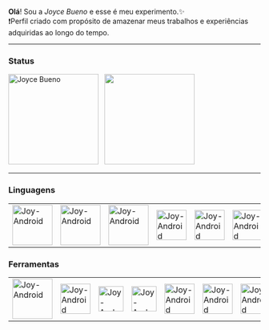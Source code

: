 

**Olá**! Sou a *Joyce Bueno* e esse é meu experimento.✨<br/>
❗Perfil criado com propósito de amazenar meus trabalhos e experiências adquiridas ao longo do tempo.<hr/> 


### Status
<div>
 <img height="180em" src="https://github-readme-stats.vercel.app/api?username=joycebueno&show_icons=true&theme=dracula" alt="Joyce Bueno" />
  &nbsp;
 <img height="180em" src="https://github-readme-stats.vercel.app/api/top-langs/?username=joycebueno&layout=compact&langs_count=16&theme=dracula" /> 
</div>

<hr/>

### Linguagens
<table cellspan="0" collspan="0" width="100">
  <tr>
    <td>
      <img align="center" alt="Joy-Android" height="auto" width="80"  src="https://cdn.jsdelivr.net/gh/devicons/devicon@latest/icons/java/java-original-wordmark.svg">
     </td>
    <td>
      <img align="center" alt="Joy-Android" height="auto" width="80"  src="https://cdn.jsdelivr.net/gh/devicons/devicon@latest/icons/xml/xml-original.svg">
     </td>
    <td>
       <img align="center" alt="Joy-Android" height="auto" width="80"  src="https://cdn.jsdelivr.net/gh/devicons/devicon@latest/icons/kotlin/kotlin-original-wordmark.svg">
     </td>
     <td>
      <img align="center" alt="Joy-Android" height="auto" width="60"  src="https://cdn.jsdelivr.net/gh/devicons/devicon@latest/icons/javascript/javascript-original.svg">
     </td>
     <td>
      <img align="center" alt="Joy-Android" height="auto" width="60"  src="https://cdn.jsdelivr.net/gh/devicons/devicon@latest/icons/html5/html5-original-wordmark.svg">
     </td>
     <td>
       <img align="center" alt="Joy-Android" height="auto" width="60"  src="https://cdn.jsdelivr.net/gh/devicons/devicon@latest/icons/git/git-original-wordmark.svg">
     </td>
  </tr>
</table>

### Ferramentas
<table cellspan="0" collspan="0" width="100">
  <tr>
     <td>
       <img align="center" alt="Joy-Android" height="auto" width="80"  src="https://cdn.jsdelivr.net/gh/devicons/devicon@latest/icons/androidstudio/androidstudio-plain-wordmark.svg">
     </td>
    <td>
      <img align="center" alt="Joy-Android" height="auto" width="60"  src="https://cdn.jsdelivr.net/gh/devicons/devicon@latest/icons/intellij/intellij-original.svg">
     </td>
    <td>
      <img align="center" alt="Joy-Android" height="auto" width="50"  src="https://cdn.jsdelivr.net/gh/devicons/devicon@latest/icons/visualstudio/visualstudio-original.svg">
     </td>
    <td>
       <img align="center" alt="Joy-Android" height="auto" width="50"  src="https://cdn.jsdelivr.net/gh/devicons/devicon@latest/icons/figma/figma-original.svg">
     </td>
     <td>
      <img align="center" alt="Joy-Android" height="auto" width="60"  src="https://cdn.jsdelivr.net/gh/devicons/devicon@latest/icons/bitbucket/bitbucket-original-wordmark.svg">
     </td>
     <td>
      <img align="center" alt="Joy-Android" height="auto" width="60"  src="https://cdn.jsdelivr.net/gh/devicons/devicon@latest/icons/jira/jira-original-wordmark.svg">
     </td>
     <td>
       <img align="center" alt="Joy-Android" height="auto" width="60"  src="https://cdn.jsdelivr.net/gh/devicons/devicon@latest/icons/bamboo/bamboo-original-wordmark.svg">
     </td>
  </tr>
</table>





